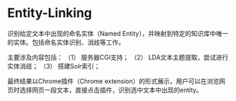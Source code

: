 # Entity-Linking
 
识别给定文本中出现的命名实体（Named Entity），并映射到特定的知识库中唯一的实体。包括命名实体识别、消歧等工作。

主要涉及内容包括：
（1）	服务器CGI支持；
（2）	LDA文本主题提取，尝试进行实体消歧；
（3）	搭建Solr索引；

最终结果以Chrome插件（Chrome extension）的形式展示，用户可以在浏览网页时选择网页一段文本，直接点击插件，识别选中文本中出现的entity。
